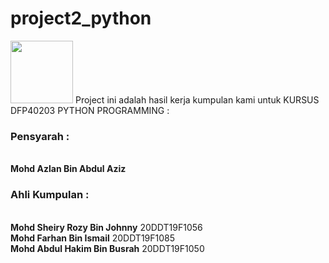 # project2_python

<img src="https://upload.wikimedia.org/wikipedia/commons/c/c3/Python-logo-notext.svg" width="100px" height="100px">
Project ini adalah hasil kerja kumpulan kami untuk KURSUS DFP40203 PYTHON PROGRAMMING :<br>

<h3>Pensyarah :</h3><br>
<b>Mohd Azlan Bin Abdul Aziz</b><br>

<h3>Ahli Kumpulan :</h3><br>
<b>Mohd Sheiry Rozy Bin Johnny</b>  20DDT19F1056<br>
<b>Mohd Farhan Bin Ismail</b>       20DDT19F1085<br>
<b>Mohd Abdul Hakim Bin Busrah</b>  20DDT19F1050<br>
